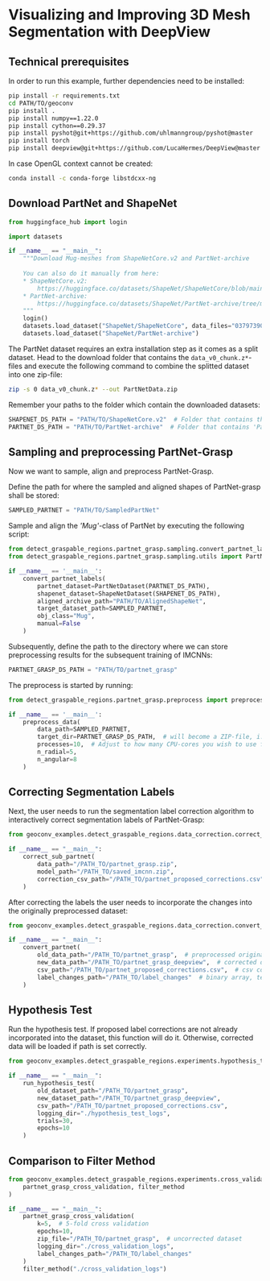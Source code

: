 # Visualizing and Improving 3D Mesh Segmentation with DeepView

## Technical prerequisites

In order to run this example, further dependencies need to be installed:

```bash
pip install -r requirements.txt
cd PATH/TO/geoconv
pip install .
pip install numpy==1.22.0
pip install cython==0.29.37
pip install pyshot@git+https://github.com/uhlmanngroup/pyshot@master
pip install torch
pip install deepview@git+https://github.com/LucaHermes/DeepView@master
```

In case OpenGL context cannot be created:
```bash
conda install -c conda-forge libstdcxx-ng
```

## Download PartNet and ShapeNet

```python
from huggingface_hub import login

import datasets

if __name__ == "__main__":
    """Download Mug-meshes from ShapeNetCore.v2 and PartNet-archive
    
    You can also do it manually from here:
    * ShapeNetCore.v2:
        https://huggingface.co/datasets/ShapeNet/ShapeNetCore/blob/main/03797390.zip
    * PartNet-archive:
        https://huggingface.co/datasets/ShapeNet/PartNet-archive/tree/main
    """
    login()
    datasets.load_dataset("ShapeNet/ShapeNetCore", data_files="03797390.zip")
    datasets.load_dataset("ShapeNet/PartNet-archive")
```

The PartNet dataset requires an extra installation step as it comes as a split dataset.
Head to the download folder that contains the `data_v0_chunk.z*`-files and execute the following command to combine the splitted dataset into one zip-file:

```bash
zip -s 0 data_v0_chunk.z* --out PartNetData.zip
```

Remember your paths to the folder which contain the downloaded datasets:
```python
SHAPENET_DS_PATH = "PATH/TO/ShapeNetCore.v2"  # Folder that contains the synset zip-files
PARTNET_DS_PATH = "PATH/TO/PartNet-archive"  # Folder that contains 'PartNetData.zip'
```

## Sampling and preprocessing PartNet-Grasp

Now we want to sample, align and preprocess PartNet-Grasp.

Define the path for where the sampled and aligned shapes of PartNet-grasp shall be stored:
```python
SAMPLED_PARTNET = "PATH/TO/SampledPartNet"
```

Sample and align the *'Mug'*-class of PartNet by executing the following script:
```python
from detect_graspable_regions.partnet_grasp.sampling.convert_partnet_labels import convert_partnet_labels
from detect_graspable_regions.partnet_grasp.sampling.utils import PartNetDataset, ShapeNetDataset

if __name__ == '__main__':
    convert_partnet_labels(
        partnet_dataset=PartNetDataset(PARTNET_DS_PATH),
        shapenet_dataset=ShapeNetDataset(SHAPENET_DS_PATH),
        aligned_archive_path="PATH/TO/AlignedShapeNet",
        target_dataset_path=SAMPLED_PARTNET,
        obj_class="Mug",
        manual=False
    )
```

Subsequently, define the path to the directory where we can store preprocessing results for the subsequent training of 
IMCNNs:
```python
PARTNET_GRASP_DS_PATH = "PATH/TO/partnet_grasp"
```

The preprocess is started by running:
```python
from detect_graspable_regions.partnet_grasp.preprocess import preprocess_data

if __name__ == '__main__':
    preprocess_data(
        data_path=SAMPLED_PARTNET,
        target_dir=PARTNET_GRASP_DS_PATH,  # will become a ZIP-file, i.e. 'partnet_grasp.zip'
        processes=10,  # Adjust to how many CPU-cores you wish to use for preprocess
        n_radial=5,
        n_angular=8
    )
```

## Correcting Segmentation Labels

Next, the user needs to run the segmentation label correction algorithm to interactively
correct segmentation labels of PartNet-Grasp:

```python
from geoconv_examples.detect_graspable_regions.data_correction.correct_sub_partnet import correct_sub_partnet

if __name__ == "__main__":
    correct_sub_partnet(
        data_path="/PATH_TO/partnet_grasp.zip",
        model_path="/PATH_TO/saved_imcnn.zip",
        correction_csv_path="/PATH_TO/partnet_proposed_corrections.csv"
    )
```

After correcting the labels the user needs to incorporate the changes into the originally
preprocessed dataset:

```python
from geoconv_examples.detect_graspable_regions.data_correction.convert_partnet import convert_partnet

if __name__ == "__main__":
    convert_partnet(
        old_data_path="/PATH_TO/partnet_grasp",  # preprocessed original dataset (uncorrected)
        new_data_path="/PATH_TO/partnet_grasp_deepview",  # corrected dataset
        csv_path="/PATH_TO/partnet_proposed_corrections.csv",  # csv containing corrections
        label_changes_path="/PATH_TO/label_changes"  # binary array, telling whether label of vertex 'i' has changed
    )
```

## Hypothesis Test

Run the hypothesis test. If proposed label corrections are not already incorporated into the dataset,
this function will do it. Otherwise, corrected data will be loaded if path is set correctly.

```python
from geoconv_examples.detect_graspable_regions.experiments.hypothesis_test import run_hypothesis_test

if __name__ == "__main__":
    run_hypothesis_test(
        old_dataset_path="/PATH_TO/partnet_grasp",
        new_dataset_path="/PATH_TO/partnet_grasp_deepview",
        csv_path="/PATH_TO/partnet_proposed_corrections.csv",
        logging_dir="./hypothesis_test_logs",
        trials=30,
        epochs=10
    )
```

## Comparison to Filter Method

```python
from geoconv_examples.detect_graspable_regions.experiments.cross_validation import (
    partnet_grasp_cross_validation, filter_method
)

if __name__ == "__main__":
    partnet_grasp_cross_validation(
        k=5,  # 5-fold cross validation
        epochs=10,
        zip_file="/PATH_TO/partnet_grasp",  # uncorrected dataset
        logging_dir="./cross_validation_logs",
        label_changes_path="/PATH_TO/label_changes"
    )
    filter_method("./cross_validation_logs")
```